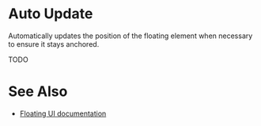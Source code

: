 # Auto Update

Automatically updates the position of the floating element when necessary to ensure it stays anchored.

TODO

# See Also

-   [Floating UI documentation](https://floating-ui.com/docs/autoUpdate)
